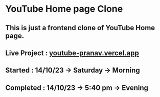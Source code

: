 # YouTube Home page Clone

## This is just a frontend clone of YouTube Home page.

## Live Project : <a href="https://youtube-pranav.vercel.app" target="_blank">youtube-pranav.vercel.app</a>

## Started : 14/10/23 -> Saturday -> Morning

## Completed : 14/10/23 -> 5:40 pm -> Evening
